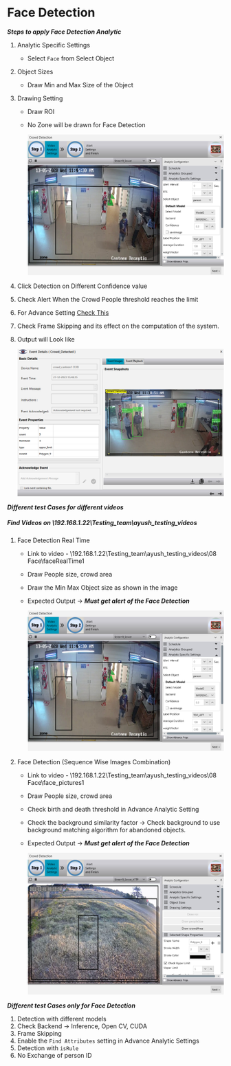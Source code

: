# **Face Detection**
 
***Steps to apply Face Detection Analytic***

1. Analytic Specific Settings
   - Select `Face` from Select Object
2. Object Sizes
   - Draw Min and Max Size of the Object
3. Drawing Setting
   - Draw ROI
   - No Zone will be drawn for Face Detection

     ![image](https://github.com/ayushaggarwalI2V/Video-Analytics-Server/blob/main/06%20Crowd%20Detection/images/crowd%20detection.png "Face Detection")

4. Click Detection on Different Confidence value
5. Check Alert When the Crowd People threshold reaches the limit
6. For Advance Setting [Check This](https://stackoverflowteams.com/c/i2v-systems/questions/132)
7. Check Frame Skipping and its effect on the computation of the system.
8. Output will Look like

     ![image](https://github.com/ayushaggarwalI2V/Video-Analytics-Server/blob/main/06%20Crowd%20Detection/images/crowd%20Alert.png "Face Detection")

***Different test Cases for different videos***
##### Find Videos on _\\192.168.1.22\Testing_team\ayush_testing_videos_

1. Face Detection Real Time
   - Link to video - \\192.168.1.22\Testing_team\ayush_testing_videos\08 Face\faceRealTime1
   - Draw People size, crowd area
   - Draw the Min Max Object size as shown in the image
   - Expected Output -> **_Must get alert of the Face Detection_**
     
     ![image](https://github.com/ayushaggarwalI2V/Video-Analytics-Server/blob/main/06%20Crowd%20Detection/images/crowd%20detection.png "Face Detection")

2. Face Detection (Sequence Wise Images Combination)
   - Link to video - \\192.168.1.22\Testing_team\ayush_testing_videos\08 Face\face_pictures1
   - Draw People size, crowd area
   - Check birth and death threshold in Advance Analytic Setting
   - Check the background similarity factor -> Check background to use background matching algorithm for abandoned objects.
   - Expected Output -> **_Must get alert of the Face Detection_**
   
     ![image](https://github.com/ayushaggarwalI2V/Video-Analytics-Server/blob/main/06%20Crowd%20Detection/images/no%20crowd%20detection.png "Face Detection")

***Different test Cases only for Face Detection***

1. Detection with different models
2. Check Backend -> Inference, Open CV, CUDA
3. Frame Skipping
4. Enable the `Find Attributes` setting in Advance Analytic Settings
5. Detection with `isRule`
6. No Exchange of person ID
  
